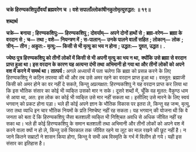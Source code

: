 **चक्रे हिरण्यकशिपुर्दोवर्यां ब्रह्मवरेण च ।** **वशे सपालाँल्लोकांषीनकुतोमृत्युरुद्धत: ॥ १९॥** 

**शब्दार्थ** 

**चक्रे—** **बनाया** **; हिरण्यकशिपु:—** **हिरण्यकशिपु** **; दोवर्याम्—** **अपने दोनों हाथों से** **; ब्रह्म-वरेण—** **ब्रह्मा के वरदान से** **;** **च—** **तथा** **; वशे—** **नियन्त्रण में** **; स-पालान्—** **उनके पालने वालों सहित** **; लोकान्—** **लोक** **; त्रीन्—** **तीन** **; अकुत:-** **मृत्यु:—** **किसी से भी मृत्यु का भय न होना** **; उद्धत:—** **गॢवत, उद्धत।** **.** 

**ज्येष्ठ पुत्र हिरण्यकशिपु को तीनों लोकों में किसी से भी अपनी मृत्यु का भय न था,** **क्योंकि उसे ब्रह्मा से वरदान प्राप्त हुआ था। इस वरदान के कारण यह अत्यन्त दंभी तथा** **अभिमानी हो गया था और तीनों लोकों को अपने वश में करने में समर्थ था।** **तात्पर्य :** अगले अध्यायों में पता चलेगा कि ब्रह्मा को प्रसन्न करने के लिए हिरण्यकशिपु ने कठिन तपस्या की थी और तब उसे अमर रहने का वरदान प्राप्त हुआ था। वस्तुत: ब्रह्माजी किसी को अमर होने का वर नहीं दे सकते, किन्तु अप्रत्यक्षत: हिरण्यकशिपु ने यह वरदान प्राप्त कर लिया था कि इस भौतिक संसार का कोई भी व्यकि्त उसको मार न सके। दूसरे शब्दों में, चूँकि वह मूलत: वैकुण्ठ धाम से आया था, अत: इस लोक का कोई भी व्यकि्त उसे मार नहीं सकता था। इसीलिए उसे मारने के लिए स्वयं भगवान् को प्रकट होना पड़ा। भले ही कोई अपने ज्ञान के भौतिक विकास पर इतरा ले, किन्तु वह जन्म, मृत्यु, जरा तथा व्याधि इन चार भौतिक नियमों के प्रति निश्चेष्ट नहीं रह सकता। यह भगवान् की योजना थी कि वे जनता को बता दें कि हिरण्यकशिपु जैसा बलशाली व्यकि्त भी निशि्चत अवधि से अधिक जीवित नहीं रह सका था। भले ही कोई हिरण्यकशिपु के समान बलशाली तथा अभिमानी और तीनों लोकों को अपने वश में करने वाला क्यों न हो ले, किन्तु उसे चिरकाल तक जीवित रहने या लूट का माल रखने की छूट नहीं है। न जाने कितने सम्राटों ने शासन किया होगा, किन्तु वे सभी अब विस्मृति के गर्भ में विलीन हो गये। यही इस संसार का इतिहास है।  